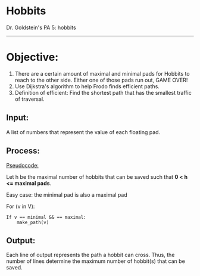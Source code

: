 # Hobbits
Dr. Goldstein's PA 5: hobbits
***
# Objective:
1. There are a certain amount of maximal and minimal pads for Hobbits to reach to the other side. Either one of those pads run out, GAME OVER!
2. Use Dijkstra's algorithm to help Frodo finds efficient paths.
3. Definition of efficient: Find the shortest path that has the smallest traffic of traversal.
## Input:
A list of numbers that represent the value of each floating pad.
## Process:
<u>Pseudocode:</u>

Let h be the maximal number of hobbits that can be saved such that <b>0 < h <= maximal pads</b>.

Easy case: the minimal pad is also a maximal pad

For (v in V): 

    If v == minimal && == maximal:
        make_path(v)
## Output:
Each line of output represents the path a hobbit can cross. Thus, the number of lines
determine the maximum number of hobbit(s) that can be saved.
